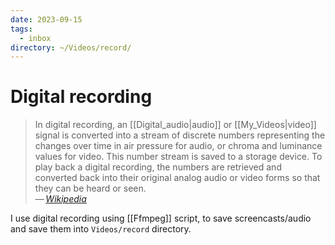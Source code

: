 ```yaml
---
date: 2023-09-15
tags:
  - inbox
directory: ~/Videos/record/
---
```


# Digital recording

> In digital recording, an [[Digital_audio|audio]] or [[My_Videos|video]]
> signal is converted into a stream of discrete numbers representing the changes
> over time in air pressure for audio, or chroma and luminance values for video.
> This number stream is saved to a storage device. To play back a digital
> recording, the numbers are retrieved and converted back into their original
> analog audio or video forms so that they can be heard or seen.\
> — <cite>[Wikipedia](https://en.wikipedia.org/wiki/Digital_recording)</cite>

I use digital recording using [[Ffmpeg]] script, to save screencasts/audio and
save them into `Videos/record` directory.
